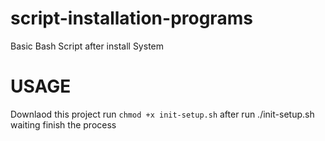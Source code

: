 # script-installation-programs
Basic Bash Script after install System

# USAGE
Downlaod this project 
run ``chmod +x init-setup.sh``
after run ./init-setup.sh
waiting finish the process
